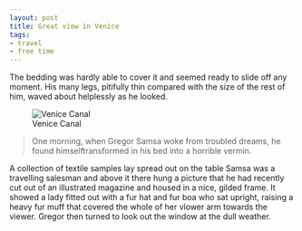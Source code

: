 ```yaml
---
layout: post
title: Great view in Venice
tags:
- travel
- free time
---
```


The bedding was hardly able to cover it and seemed ready to slide off any moment. His many legs, pitifully thin compared with the size of the rest of him, waved about helplessly as he looked.

<figure>
	<img src="http://demo.krownthemes.com/jackman/img/blog_3.jpg" alt="Venice Canal">
	<figcaption>Venice Canal</figcaption>
</figure> 

>One morning, when Gregor Samsa woke from troubled dreams, he found himselftransformed in his bed into a horrible vermin.

A collection of textile samples lay spread out on the table Samsa was a travelling salesman and above it there hung a picture that he had recently cut out of an illustrated magazine and housed in a nice, gilded frame. It showed a lady fitted out with a fur hat and fur boa who sat upright, raising a heavy fur muff that covered the whole of her vlower arm towards the viewer. Gregor then turned to look out the window at the dull weather.